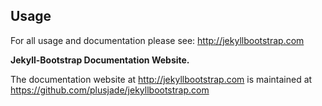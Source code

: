 ## Usage

For all usage and documentation please see: <http://jekyllbootstrap.com>

**Jekyll-Bootstrap Documentation Website.**

The documentation website at <http://jekyllbootstrap.com> is maintained at https://github.com/plusjade/jekyllbootstrap.com
